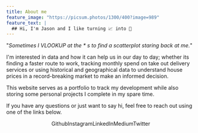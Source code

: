 ```yaml
---
title: About me
feature_image: "https://picsum.photos/1300/400?image=989"
feature_text: |
  ## Hi, I'm Jason and I like turning 📈 into 💎
---
```


"_Sometimes I VLOOKUP at the * s to find a scatterplot staring back at me._"

I'm interested in data and how it can help us in our day to day; whether its finding a faster route to work, tracking monthly spend on take out delivery services or using historical and geographical data to understand house prices in a record-breaking market to make an informed decision.

This website serves as a portfolio to track my development while also storing some personal projects I complete in my spare time.

If you have any questions or just want to say hi, feel free to reach out using one of the links below.


<div class="social">
                        <center>
                            <div class="socializer sr-32px sr-circle sr-float sr-bdr-md sr-bdr-white sr-bg-none sr-pad a" data-features="32px,circle,float,bdr-md,bdr-white,bg-none,pad" data-meta-link="" data-meta-title="" data-sites="github,instagram,linkedin,medium,twitter" data-meta-github="https://github.com/MatBusch" data-meta-instagram="https://www.instagram.com/mathewbusch/" data-meta-linkedin="https://www.linkedin.com/in/mathew-busch-89764274/" data-meta-medium="https://medium.com/@mathewbusch2" data-meta-twitter="https://twitter.com/busch_mat" data-text="hover"><span class="sr-github sr-text-hover"><a href="https://github.com/MatBusch" target="_blank" title="Github"><i class="fa fa-github"></i></a><span class="text">Github</span></span><span class="sr-instagram sr-text-hover"><a href="https://www.instagram.com/mathewbusch/" target="_blank" title="Instagram"><i class="fa fa-instagram"></i></a><span class="text">Instagram</span></span><span class="sr-linkedin sr-text-hover"><a href="https://www.linkedin.com/in/mathew-busch-89764274/" target="_blank" title="LinkedIn"><i class="fa fa-linkedin"></i></a><span class="text">LinkedIn</span></span><span class="sr-medium sr-text-hover"><a href="https://medium.com/@mathewbusch2" target="_blank" title="Medium"><i class="fa fa-medium"></i></a><span class="text">Medium</span></span><span class="sr-twitter sr-text-hover"><a href="https://twitter.com/busch_mat" target="_blank" title="Twitter"><i class="fa fa-twitter"></i></a><span class="text">Twitter</span></span></div>
                            <br>
                            <br>
                        </center>
                    </div>
